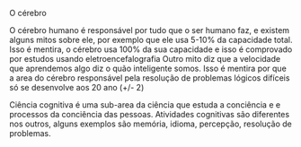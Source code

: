
 O cérebro

 O cérebro humano é responsável por tudo que o ser humano faz, e existem alguns mitos sobre ele, por exemplo que ele usa 5-10% da capacidade total. Isso é mentira, o cérebro usa 100% da sua capacidade e isso é comprovado por estudos usando eletroencefalografia
Outro mito diz que a velocidade que aprendemos algo diz o quão inteligente somos. Isso é mentira por que a area do cérebro responsável pela resolução de problemas lógicos difíceis só se desenvolve aos 20 ano (+/- 2)

Ciência cognitiva é uma sub-area da ciência que estuda a conciência e e processos da conciência das pessoas. Atividades cognitivas são diferentes nos outros, alguns exemplos são memória, idioma, percepção, resolução de problemas. 